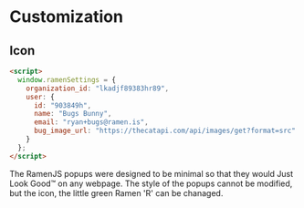 # Customization

## Icon
```html
<script>
  window.ramenSettings = {
    organization_id: "lkadjf89383hr89",
    user: {
      id: "903849h",
      name: "Bugs Bunny",
      email: "ryan+bugs@ramen.is",
      bug_image_url: "https://thecatapi.com/api/images/get?format=src"
    }
  };
</script>
```

The RamenJS popups were designed to be minimal so that
they would Just Look Good™ on any webpage. The style
of the popups cannot be modified, but the icon, the
little green Ramen 'R' can be chanaged.


